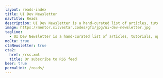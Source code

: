 ```yaml
---
layout: reads-index
title: UI Dev Newsletter
navTitle: Reads
description: UI Dev Newsletter is a hand-curated list of articles, tutorials, opinions, and tools related to User Interface development.
image: https://mentor.silvestar.codes/gfx/jpg/ui-dev-newsletter.jpg
tagline:
  - UI Dev Newsletter is a hand-curated list of articles, tutorials, opinions, and tools related to User Interface development that comes to your inbox every Monday. Enjoy the read.
noCta: true
ctaNewsletter: true
cta2:
  href: /rss.xml
  title: Or subscribe to RSS feed
beer: true
permalink: /reads/
---
```

